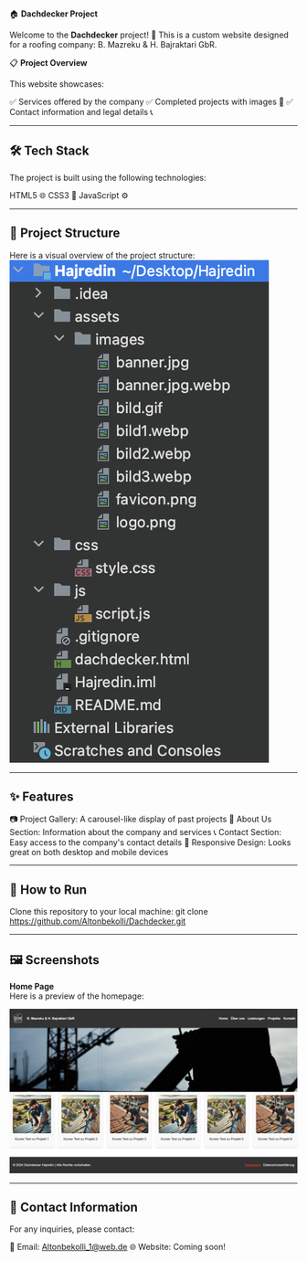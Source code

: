 🏠 **Dachdecker Project**

Welcome to the **Dachdecker** project! 🚀
This is a custom website designed for a roofing company: B. Mazreku & H. Bajraktari GbR.

📋 **Project Overview**

This website showcases:

✅ Services offered by the company
✅ Completed projects with images 📸
✅ Contact information and legal details 📞

---

## **🛠️ Tech Stack**
The project is built using the following technologies:

HTML5 🌐
CSS3 🎨
JavaScript ⚙️

---

## 📁 **Project Structure**

Here is a visual overview of the project structure:  
![Project Structure](assets/images/structure.png)

---

## ✨ **Features**

📷 Project Gallery: A carousel-like display of past projects
📄 About Us Section: Information about the company and services
📞 Contact Section: Easy access to the company's contact details
🎨 Responsive Design: Looks great on both desktop and mobile devices

---

## 🚀 **How to Run**

Clone this repository to your local machine:
git clone https://github.com/Altonbekolli/Dachdecker.git

---

## 🖼️ **Screenshots**

**Home Page**  
Here is a preview of the homepage:  

![Home Page](assets/images/homepage.png)

---

## 💬 **Contact Information**

For any inquiries, please contact:

📧 Email: Altonbekolli_1@web.de
🌐 Website: Coming soon!
